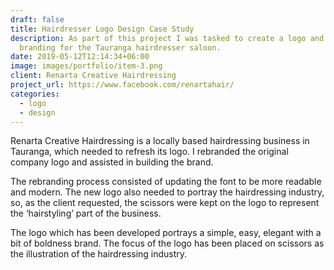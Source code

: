 ```yaml
---
draft: false
title: Hairdresser Logo Design Case Study
description: As part of this project I was tasked to create a logo and new
  branding for the Tauranga hairdresser saloon.
date: 2019-05-12T12:14:34+06:00
image: images/portfolio/item-3.png
client: Renarta Creative Hairdressing
project_url: https://www.facebook.com/renartahair/
categories:
  - logo
  - design
---
```

Renarta Creative Hairdressing is a locally based hairdressing business in Tauranga, which needed to refresh its logo. I rebranded the original company logo and assisted in building the brand.

The rebranding process consisted of updating the font to be more readable and modern. The new logo also needed to portray the hairdressing industry, so, as the client requested, the scissors were kept on the logo to represent the ‘hairstyling’ part of the business.  

The logo which has been developed portrays a simple, easy, elegant with a bit of boldness brand. The focus of the logo has been placed on scissors as the illustration of the hairdressing industry.